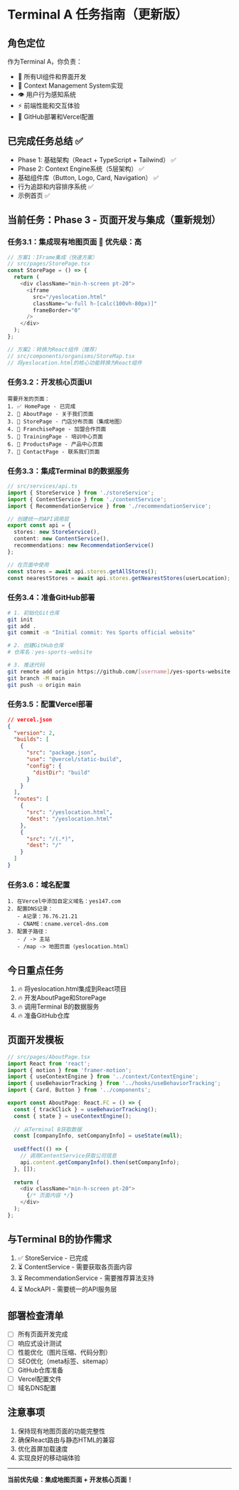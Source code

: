 # Terminal A 任务指南（更新版）

## 角色定位
作为Terminal A，你负责：
- 🎨 所有UI组件和界面开发
- 🧠 Context Management System实现
- 👁️ 用户行为感知系统
- ⚡ 前端性能和交互体验
- 🚀 GitHub部署和Vercel配置

## 已完成任务总结 ✅
- Phase 1: 基础架构（React + TypeScript + Tailwind） ✅
- Phase 2: Context Engine系统（5层架构） ✅
- 基础组件库（Button, Logo, Card, Navigation） ✅
- 行为追踪和内容排序系统 ✅
- 示例首页 ✅

## 当前任务：Phase 3 - 页面开发与集成（重新规划）

### 任务3.1：集成现有地图页面 🔄 优先级：高
```typescript
// 方案1：IFrame集成（快速方案）
// src/pages/StorePage.tsx
const StorePage = () => {
  return (
    <div className="min-h-screen pt-20">
      <iframe 
        src="/yeslocation.html" 
        className="w-full h-[calc(100vh-80px)]"
        frameBorder="0"
      />
    </div>
  );
};

// 方案2：转换为React组件（推荐）
// src/components/organisms/StoreMap.tsx
// 将yeslocation.html的核心功能转换为React组件
```

### 任务3.2：开发核心页面UI
```
需要开发的页面：
1. ✅ HomePage - 已完成
2. 🔄 AboutPage - 关于我们页面
3. 🔄 StorePage - 门店分布页面（集成地图）
4. 🔄 FranchisePage - 加盟合作页面
5. 🔄 TrainingPage - 培训中心页面
6. 🔄 ProductsPage - 产品中心页面
7. 🔄 ContactPage - 联系我们页面
```

### 任务3.3：集成Terminal B的数据服务
```typescript
// src/services/api.ts
import { StoreService } from './storeService';
import { ContentService } from './contentService';
import { RecommendationService } from './recommendationService';

// 创建统一的API调用层
export const api = {
  stores: new StoreService(),
  content: new ContentService(),
  recommendations: new RecommendationService()
};

// 在页面中使用
const stores = await api.stores.getAllStores();
const nearestStores = await api.stores.getNearestStores(userLocation);
```

### 任务3.4：准备GitHub部署
```bash
# 1. 初始化Git仓库
git init
git add .
git commit -m "Initial commit: Yes Sports official website"

# 2. 创建GitHub仓库
# 仓库名：yes-sports-website

# 3. 推送代码
git remote add origin https://github.com/[username]/yes-sports-website.git
git branch -M main
git push -u origin main
```

### 任务3.5：配置Vercel部署
```json
// vercel.json
{
  "version": 2,
  "builds": [
    {
      "src": "package.json",
      "use": "@vercel/static-build",
      "config": {
        "distDir": "build"
      }
    }
  ],
  "routes": [
    {
      "src": "/yeslocation.html",
      "dest": "/yeslocation.html"
    },
    {
      "src": "/(.*)",
      "dest": "/"
    }
  ]
}
```

### 任务3.6：域名配置
```
1. 在Vercel中添加自定义域名：yes147.com
2. 配置DNS记录：
   - A记录：76.76.21.21
   - CNAME：cname.vercel-dns.com
3. 配置子路径：
   - / -> 主站
   - /map -> 地图页面（yeslocation.html）
```

## 今日重点任务
1. 🔥 将yeslocation.html集成到React项目
2. 🔥 开发AboutPage和StorePage
3. 🔥 调用Terminal B的数据服务
4. 🔥 准备GitHub仓库

## 页面开发模板
```typescript
// src/pages/AboutPage.tsx
import React from 'react';
import { motion } from 'framer-motion';
import { useContextEngine } from '../context/ContextEngine';
import { useBehaviorTracking } from '../hooks/useBehaviorTracking';
import { Card, Button } from '../components';

export const AboutPage: React.FC = () => {
  const { trackClick } = useBehaviorTracking();
  const { state } = useContextEngine();
  
  // 从Terminal B获取数据
  const [companyInfo, setCompanyInfo] = useState(null);
  
  useEffect(() => {
    // 调用ContentService获取公司信息
    api.content.getCompanyInfo().then(setCompanyInfo);
  }, []);
  
  return (
    <div className="min-h-screen pt-20">
      {/* 页面内容 */}
    </div>
  );
};
```

## 与Terminal B的协作需求
1. ✅ StoreService - 已完成
2. ⏳ ContentService - 需要获取各页面内容
3. ⏳ RecommendationService - 需要推荐算法支持
4. ⏳ MockAPI - 需要统一的API服务层

## 部署检查清单
- [ ] 所有页面开发完成
- [ ] 响应式设计测试
- [ ] 性能优化（图片压缩、代码分割）
- [ ] SEO优化（meta标签、sitemap）
- [ ] GitHub仓库准备
- [ ] Vercel配置文件
- [ ] 域名DNS配置

## 注意事项
1. 保持现有地图页面的功能完整性
2. 确保React路由与静态HTML的兼容
3. 优化首屏加载速度
4. 实现良好的移动端体验

---

**当前优先级：集成地图页面 + 开发核心页面！**
